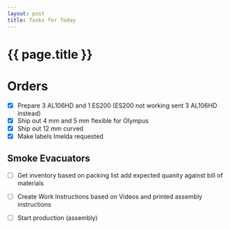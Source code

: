 ```yaml
---
layout: post
title: Tasks for Today
---
```

# {{  page.title }}

# Orders
- [x] Prepare 3 AL106HD and 1 ES200 (ES200 not working sent 3 AL106HD instead)
- [x] Ship out 4 mm and 5 mm flexible for Olympus
- [x] Ship out 12 mm curved
- [x] Make labels Imelda requested

## Smoke Evacuators
 - [ ] Get inventory based on packing list add expected quanity against bill of materials
 - [ ] Create Work Instructions based on Videos and printed assembly instructions
 - [ ] Start production (assembly) 





